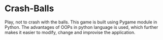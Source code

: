 # Crash-Balls
Play, not to crash with the balls.
This game is built using Pygame module in Python. The advantages of OOPs in python language is used, which further makes it easier to modify, change and improvise the application.
